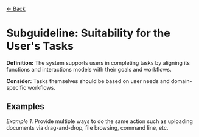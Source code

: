 [← Back](../cognitive-support-and-task-alignment.md)

# Subguideline: Suitability for the User's Tasks

**Definition:** The system supports users in completing tasks by aligning its functions and interactions models with their goals and workflows.

**Consider:** Tasks themselves should be based on user needs and domain-specific workflows.

## Examples
_Example 1._ Provide multiple ways to do the same action such as uploading documents via drag-and-drop, file browsing, command line, etc.
